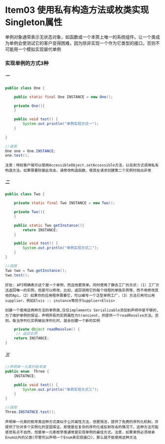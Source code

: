 # Item03 使用私有构造方法或枚类实现Singleton属性

单例对象通常表示无状态对象，如函数或一个本质上唯一的系统组件。让一个类成为单例会使测试它的客户变得困难，因为除非实现一个作为它类型的接口，否则不可能用一个模拟实现替代单例
  
  ### 实现单例的方式3种
  
  ##### 一
  ```java
  public class One {
  
      public static final One INSTANCE = new One();
  
      private One(){
      }
  
      public void test() {
          System.out.println("单例实现方式一");
      }
      
  }
  
  //调用
  One one = One.INSTANCE;
  one.test();
  ```
  `注意：特权客户端可以使用AccessibleObject.setAccessible方法，以反射方式调用私有构造方法。如果需要防御此攻击，请修改构造函数，使其在请求创建第二个实例时抛出异常`
  
  ##### 二
  ```java
  public class Two {
  
      private static final Two INSTANCE = new Two();
  
      private Two(){
      }
  
      public static Two getInstance(){
          return INSTANCE;
      }
  
      public void test() {
          System.out.println("单例实现方式二");
      }
  }
  
  //调用
  Two two = Two.getInstance();
  two.test();
  ```
  `好处: API明确表示这个是一个单例，而且他更简单。同时使用了静态工厂的方式:（1）工厂方法返回唯一的实例，但是可以修改，比如，返回调用它的每个线程的单独实例等，而不用修改其他的Api，（2）如果你的应用程序需要它，可以编写一个泛型单例工厂，（3）方法引用可以用supplier，例如Elvis :: instance等同于Supplier<Elvis>`
  
  `创建一个使用这两种方法的单例类,仅仅implements Serializable添加到声明中是不够的,为了维护单例的保证，声明所有的实例属性为transient，并提供一个readResolve方法。否则，每当序列化实例被反序列化时，就会创建一个新的实例`
  
  ```java
      private Object readResolve() {
       // 返回实例
      return INSTANCE;
  }
  
  ```
  
  ##### 三
  ```java
  //声明单一元素的枚举类
  public enum  Three {
      INSTATNCE;
  
      public void test() {
          System.out.println("单例实现方式三");
      }
  }
  
  //调用
  Three.INSTATNCE.test();
  ```
  `声明单一元素的枚举类这种方式类似于公共属性方法，但更简洁，提供了免费的序列化机制，并提供了针对多个实例化的坚固保证，即使是在复杂的序列化或反射攻击的情况下。这种方法可能感觉有点不自然，但是单一元素枚举类通常是实现单例的最佳方式。注意，如果单例必须继承Enum以外的父类(尽管可以声明一个Enum来实现接口)，那么就不能使用这种方法`